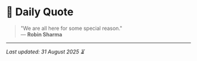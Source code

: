 # 📜 Daily Quote

> "We are all here for some special reason."  
> — **Robin Sharma**

---

_Last updated: 31 August 2025 ⏳_
